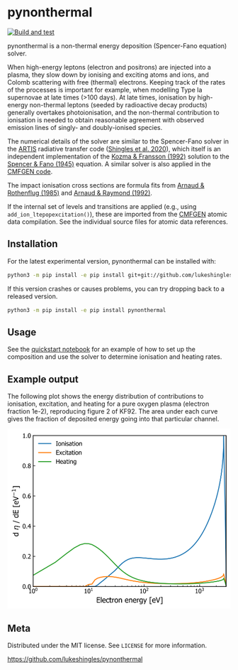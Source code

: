 # pynonthermal
[![Build and test](https://github.com/lukeshingles/pynonthermal/actions/workflows/pythonapp.yml/badge.svg)](https://github.com/lukeshingles/pynonthermal/actions/workflows/pythonapp.yml)

pynonthermal is a non-thermal energy deposition (Spencer-Fano equation) solver.

When high-energy leptons (electron and positrons) are injected into a plasma, they slow down by ionising and exciting atoms and ions, and Colomb scattering with free (thermal) electrons. Keeping track of the rates of the processes is important for example, when modelling Type Ia supernovae at late times (>100 days). At late times, ionisation by high-energy non-thermal leptons (seeded by radioactive decay products) generally overtakes photoionisation, and the non-thermal contribution to ionisation is needed to obtain reasonable agreement with observed emission lines of singly- and doubly-ionised species.

The numerical details of the solver are similar to the Spencer-Fano solver in the [ARTIS](https://github.com/artis-mcrt/artis) radiative transfer code ([Shingles et al. 2020](https://ui.adsabs.harvard.edu/abs/2020MNRAS.492.2029S/abstract)), which itself is an independent implementation of the [Kozma & Fransson (1992)](https://ui.adsabs.harvard.edu/abs/1992ApJ...390..602K/abstract) solution to the [Spencer & Fano (1945)](https://ui.adsabs.harvard.edu/abs/1954PhRv...93.1172S/abstract) equation. A similar solver is also applied in the [CMFGEN code](https://kookaburra.phyast.pitt.edu/hillier/web/CMFGEN.htm).

The impact ionisation cross sections are formula fits from [Arnaud & Rothenflug (1985)](https://ui.adsabs.harvard.edu/abs/1985A%26AS...60..425A/abstract) and [Arnaud & Raymond (1992)](https://ui.adsabs.harvard.edu/abs/1992ApJ...398..394A/abstract).

If the internal set of levels and transitions are applied (e.g., using ```add_ion_ltepopexcitation()```), these are imported from the [CMFGEN](https://kookaburra.phyast.pitt.edu/hillier/web/CMFGEN.htm) atomic data compilation. See the individual source files for atomic data references.

## Installation
For the latest experimental version, pynonthermal can be installed with:
```sh
python3 -m pip install -e pip install git+git://github.com/lukeshingles/pynonthermal.git
```

If this version crashes or causes problems, you can try dropping back to a released version.
```sh
python3 -m pip install -e pip install pynonthermal
```

## Usage
See the [quickstart notebook](https://github.com/lukeshingles/pynonthermal/blob/main/quickstart.ipynb) for an example of how to set up the composition and use the solver to determine ionisation and heating rates.

## Example output
The following plot shows the energy distribution of contributions to ionisation, excitation, and heating for a pure oxygen plasma (electron fraction 1e-2), reproducing figure 2 of KF92. The area under each curve gives the fraction of deposited energy going into that particular channel.

![Emission plot](https://raw.githubusercontent.com/lukeshingles/pynonthermal/main/docs/oxygen_channels.svg)

## Meta

Distributed under the MIT license. See ``LICENSE`` for more information.

https://github.com/lukeshingles/pynonthermal


